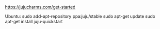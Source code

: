 https://jujucharms.com/get-started

Ubuntu:
sudo add-apt-repository ppa:juju/stable
sudo apt-get update
sudo apt-get install juju-quickstart
